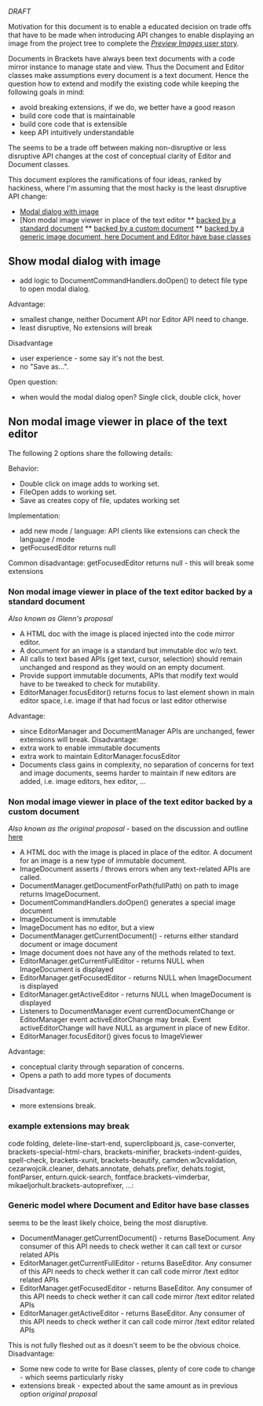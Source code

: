_DRAFT_

Motivation for this document is to enable a educated decision on trade offs that have to be made when introducing API changes to enable displaying an image from the project tree to complete the  [_Preview Images_ user story](https://trello.com/c/l9AcILkC/24-8-preview-images).

Documents in Brackets have always been text documents with a code mirror instance to manage state and view. Thus the Document and Editor classes make assumptions every document is a text document. Hence the question how to extend and modify the existing code while keeping the following goals in mind:
* avoid breaking extensions, if we do, we better have a good reason
* build core code that is maintainable
* build core code that is extensible
* keep API intuitively understandable

The seems to be a trade off between making non-disruptive or less disruptive API changes at the cost of conceptual clarity of Editor and Document classes.

This document explores the ramifications of four ideas, ranked by hackiness, where I'm assuming that the most hacky is the least disruptive API change:
* [Modal dialog with image](https://github.com/adobe/brackets/wiki/Preview-Images-Research#show-modal-dialog-with-image)
* [Non modal image viewer in place of the text editor
** [backed by a standard document](https://github.com/adobe/brackets/wiki/Preview-Images-Research#non-modal-image-viewer-in-place-of-the-text-editor-backed-by-a-standard-document)
** [backed by a custom document](https://github.com/adobe/brackets/wiki/Preview-Images-Research#non-modal-image-viewer-in-place-of-the-text-editor-backed-by-a-custom-document)
** [backed by a generic image document, here Document and Editor have base classes](https://github.com/adobe/brackets/wiki/Preview-Images-Research#generic-model-where-document-and-editor-have-base-classes)

##  Show modal dialog with image
* add logic to DocumentCommandHandlers.doOpen() to detect file type to open modal dialog.

Advantage: 
* smallest change, neither Document API nor Editor API need to change.
* least disruptive, No extensions will break

Disadvantage
* user experience - some say it's not the best.
* no "Save as...".

Open question:
* when would the modal dialog open? Single click, double click, hover


## Non modal image viewer in place of the text editor
The following 2 options share the following details:

Behavior:
* Double click on image adds to working set.
* FileOpen adds to working set.
* Save as creates copy of file, updates working set

Implementation:
* add new mode / language: API clients like extensions can check the language / mode
* getFocusedEditor returns null

Common disadvantage: getFocusedEditor returns null - this will break some extensions

### Non modal image viewer in place of the text editor backed by a standard document
_Also known as Glenn's proposal_
* A HTML doc with the image is placed injected into the code mirror editor. 
* A document for an image is a standard but immutable doc w/o text. 
* All calls to text based APIs (get text, cursor, selection) should remain unchanged and respond as they would on an empty document.
* Provide support immutable documents, APIs that modify text would have to be tweaked to check for mutability.
* EditorManager.focusEditor() returns focus to last element shown in main editor space, i.e. image if that had focus or last editor otherwise

Advantage: 
* since EditorManager and DocumentManager APIs are unchanged, fewer extensions will break.
Disadvantage: 
* extra work to enable immutable documents
* extra work to maintain EditorManager.focusEditor
* Documents class gains in complexity, no separation of concerns for text and image documents, seems harder to maintain if new editors are added, i.e. image editors, hex editor, ...

###  Non modal image viewer in place of the text editor backed by a custom document
_Also known as the original proposal_ - based on the discussion and outline [here](https://github.com/adobe/brackets/pull/4492) 
* A HTML doc with the image is placed in place of the editor. A document for an image is a new type of immutable document. 
* ImageDocument asserts / throws errors when any text-related APIs are called.
* DocumentManager.getDocumentForPath(fullPath) on path to image returns ImageDocument.
* DocumentCommandHandlers.doOpen() generates a special image document
* ImageDocument is immutable
* ImageDocument has no editor, but a view
* DocumentManager.getCurrentDocument()  - returns either standard document or image document
* Image document does not have any of the methods related to text.
* EditorManager.getCurrentFullEditor - returns NULL when ImageDocument is displayed
* EditorManager.getFocusedEditor - returns NULL when ImageDocument is displayed
* EditorManager.getActiveEditor - returns NULL when ImageDocument is displayed
* Listeners to DocumentManager event currentDocumentChange or EditorManager event activeEditorChange may break. Event activeEditorChange will have NULL as argument in place of new Editor.
* EditorManager.focusEditor() gives focus to ImageViewer

Advantage: 
* conceptual clarity through separation of concerns. 
* Opens a path to add more types of documents

Disadvantage: 
* more extensions break. 

###  example extensions may break
code folding, delete-line-start-end, superclipboard.js, case-converter, brackets-special-html-chars, brackets-minifier, brackets-indent-guides, spell-check, brackets-xunit, brackets-beautify, camden.w3cvalidation, cezarwojcik.cleaner, dehats.annotate, dehats.prefixr, dehats.togist, fontParser, enturn.quick-search, fontface.brackets-vimderbar, mikaeljorhult.brackets-autoprefixer, ...:


###  Generic model where Document and Editor have base classes
seems to be the least likely choice, being the most disruptive.
* DocumentManager.getCurrentDocument()  -  returns BaseDocument. Any consumer of this API needs to check wether it can call text or cursor related APIs
* EditorManager.getCurrentFullEditor - returns BaseEditor. Any consumer of this API needs to check wether it can call code mirror /text editor related APIs
* EditorManager.getFocusedEditor - returns BaseEditor. Any consumer of this API needs to check wether it can call code mirror /text editor related APIs
* EditorManager.getActiveEditor - returns BaseEditor. Any consumer of this API needs to check wether it can call code mirror /text editor related APIs

This is not fully fleshed out as it doesn't seem to be the obvious choice.
Disadvantage: 
* Some new code to write for Base classes, plenty of core code to change - which seems particularly risky
*  extensions break - expected about the same amount as in previous option _original proposal_